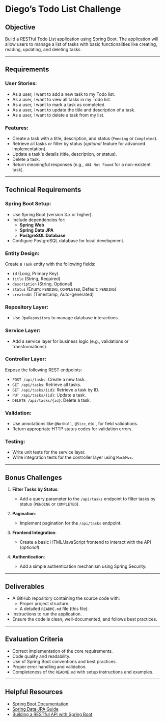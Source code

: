 # Diego’s Todo List Challenge

## Objective
Build a RESTful Todo List application using Spring Boot. The application will allow users to manage a list of tasks with basic functionalities like creating, reading, updating, and deleting tasks.

---

## Requirements

### User Stories:
- As a user, I want to add a new task to my Todo list.
- As a user, I want to view all tasks in my Todo list.
- As a user, I want to mark a task as completed.
- As a user, I want to update the title and description of a task.
- As a user, I want to delete a task from my list.

### Features:
- Create a task with a title, description, and status (`Pending` or `Completed`).
- Retrieve all tasks or filter by status (*optional* feature for advanced implementation).
- Update a task's details (title, description, or status).
- Delete a task.
- Return meaningful responses (e.g., `404 Not Found` for a non-existent task).

---

## Technical Requirements

### Spring Boot Setup:
- Use Spring Boot (version 3.x or higher).
- Include dependencies for:
  - **Spring Web**
  - **Spring Data JPA**
  - **PostgreSQL Database**
- Configure PostgreSQL database for local development.

### Entity Design:
Create a `Task` entity with the following fields:
- `id` (Long, Primary Key)
- `title` (String, Required)
- `description` (String, Optional)
- `status` (Enum: `PENDING`, `COMPLETED`, Default: `PENDING`)
- `createdAt` (Timestamp, Auto-generated)

### Repository Layer:
- Use `JpaRepository` to manage database interactions.

### Service Layer:
- Add a service layer for business logic (e.g., validations or transformations).

### Controller Layer:
Expose the following REST endpoints:
- `POST /api/tasks`: Create a new task.
- `GET /api/tasks`: Retrieve all tasks.
- `GET /api/tasks/{id}`: Retrieve a task by ID.
- `PUT /api/tasks/{id}`: Update a task.
- `DELETE /api/tasks/{id}`: Delete a task.

### Validation:
- Use annotations like `@NotNull`, `@Size`, etc., for field validations.
- Return appropriate HTTP status codes for validation errors.

### Testing:
- Write unit tests for the service layer.
- Write integration tests for the controller layer using `MockMvc`.

---

## Bonus Challenges
1. **Filter Tasks by Status**:
   - Add a query parameter to the `/api/tasks` endpoint to filter tasks by status (`PENDING` or `COMPLETED`).

2. **Pagination**:
   - Implement pagination for the `/api/tasks` endpoint.

3. **Frontend Integration**:
   - Create a basic HTML/JavaScript frontend to interact with the API (*optional*).

4. **Authentication**:
   - Add a simple authentication mechanism using Spring Security.

---

## Deliverables
- A GitHub repository containing the source code with:
  - Proper project structure.
  - A detailed `README.md` file (this file).
- Instructions to run the application.
- Ensure the code is clean, well-documented, and follows best practices.

---

## Evaluation Criteria
- Correct implementation of the core requirements.
- Code quality and readability.
- Use of Spring Boot conventions and best practices.
- Proper error handling and validation.
- Completeness of the `README.md` with setup instructions and examples.

---

## Helpful Resources
- [Spring Boot Documentation](https://spring.io/projects/spring-boot)
- [Spring Data JPA Guide](https://spring.io/guides/gs/accessing-data-jpa/)
- [Building a RESTful API with Spring Boot](https://spring.io/guides/tutorials/rest/)